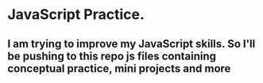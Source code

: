 # JavaScript Practice.

## I am trying to improve my JavaScript skills. So I'll be pushing to this repo js files containing conceptual practice, mini projects and more
